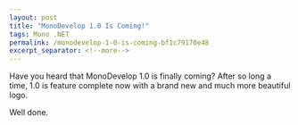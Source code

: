 ```yaml
---
layout: post
title: "MonoDevelop 1.0 Is Coming!"
tags: Mono .NET
permalink: /monodevelop-1-0-is-coming-bf1c79170e48
excerpt_separator: <!--more-->
---
```

Have you heard that MonoDevelop 1.0 is finally coming? After so long a time, 1.0 is feature complete now with a brand new and much more beautiful logo.

Well done.
<!--more-->
